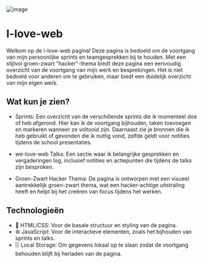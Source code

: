 ![image](https://github.com/user-attachments/assets/cd6f43d0-9765-475a-b1a8-9639abc7b824)

# I-love-web
Welkom op de i-love-web pagina! Deze pagina is bedoeld om de voortgang van mijn persoonlijke sprints en teamgesprekken bij te houden. Met een stijlvol groen-zwart "hacker"-thema biedt deze pagina een eenvoudig overzicht van de voortgang van mijn werk en besprekingen. Het is niet bedoeld voor anderen om te gebruiken, maar biedt een duidelijk overzicht van mijn eigen werk.

## Wat kun je zien?
* Sprints: Een overzicht van de verschillende sprints die ik momenteel doe of heb afgerond. Hier kan ik de voortgang bijhouden, taken toevoegen en markeren wanneer ze voltooid zijn. Daarnaast zie je bronnen die ik heb gebruikt of gevonden die ik nuttig vond, zelfde geldt voor notities tijdens de school presentaties.

* we-love-web Talks: Een sectie waar ik belangrijke gesprekken en vergaderingen log, inclusief notities en actiepunten die tijdens de talks zijn besproken.

* Groen-Zwart Hacker Thema: De pagina is ontworpen met een visueel aantrekkelijk groen-zwart thema, wat een hacker-achtige uitstraling heeft en helpt bij het creëren van focus tijdens het werken.

## Technologieën
* 🌈 HTML/CSS: Voor de basale structuur en styling van de pagina.
* ⚙️ JavaScript: Voor de interactieve elementen, zoals het bijhouden van sprints en talks.
* 🗄️ Local Storage: Om gegevens lokaal op te slaan zodat de voortgang behouden blijft bij herladen van de pagina.
